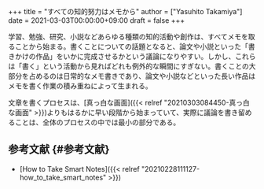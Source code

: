 +++
title = "すべての知的努力はメモから"
author = ["Yasuhito Takamiya"]
date = 2021-03-03T00:00:00+09:00
draft = false
+++

学習、勉強、研究、小説などあらゆる種類の知的活動や創作は、すべてメモを取ることから始まる。書くことについての話題となると、論文や小説といった「書きかけの作品」をいかに完成させるかという議論になりやすい。しかし、これらは「書く」という活動から見ればどれも例外的な瞬間にすぎない。書くことの大部分を占めるのは日常的なメモ書きであり、論文や小説などといった長い作品はメモを書く作業の積み重ねによって生まれる。

文章を書くプロセスは、[真っ白な画面]({{< relref "20210303084450-真っ白な画面" >}})よりもはるかに早い段階から始まっていて、実際に議論を書き留めることは、全体のプロセスの中では最小の部分である。


## 参考文献 {#参考文献}

-   [How to Take Smart Notes]({{< relref "20210228111127-how_to_take_smart_notes" >}})
